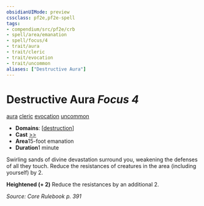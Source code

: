 ```yaml
---
obsidianUIMode: preview
cssclass: pf2e,pf2e-spell
tags:
- compendium/src/pf2e/crb
- spell/area/emanation
- spell/focus/4
- trait/aura
- trait/cleric
- trait/evocation
- trait/uncommon
aliases: ["Destructive Aura"]
---
```

# Destructive Aura *Focus 4*   
[aura](../../rules/traits/aura.md)  [cleric](../../rules/traits/cleric.md)  [evocation](../../rules/traits/evocation.md)  [uncommon](../../rules/traits/uncommon.md)  

- **Domains**: [[destruction](../setting/domains.md#Destruction)]
- **Cast** [>>](../../rules/core-rulebook/chapter-9-playing-the-game.md#Actions "Two-Action") 
- **Area**15-foot emanation
- **Duration**1 minute

Swirling sands of divine devastation surround you, weakening the defenses of all they touch. Reduce the resistances of creatures in the area (including yourself) by 2.

**Heightened (+ 2)** Reduce the resistances by an additional 2.

*Source: Core Rulebook p. 391*